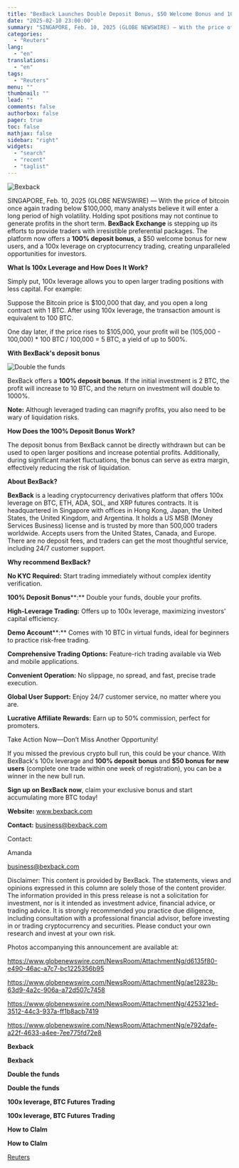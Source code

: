 ```yaml
---
title: "BexBack Launches Double Deposit Bonus, $50 Welcome Bonus and 100x Leverage Crypto Trading No KYC"
date: "2025-02-10 23:00:00"
summary: "SINGAPORE, Feb. 10, 2025 (GLOBE NEWSWIRE) — With the price of bitcoin once again trading below $100,000, many analysts believe it will enter a long period of high volatility. Holding spot positions may not continue to generate profits in the short term. BexBack Exchange is stepping up its efforts to..."
categories:
  - "Reuters"
lang:
  - "en"
translations:
  - "en"
tags:
  - "Reuters"
menu: ""
thumbnail: ""
lead: ""
comments: false
authorbox: false
pager: true
toc: false
mathjax: false
sidebar: "right"
widgets:
  - "search"
  - "recent"
  - "taglist"
---
```


![Bexback](https://s3.tradingview.com/news/image/tag:reuters.com,2025-02-10:newsml_GNX9QrbH2-c23c7656c16bb20962e629f77ad29fae-resized.jpeg)

SINGAPORE, Feb. 10, 2025 (GLOBE NEWSWIRE) — With the price of bitcoin once again trading below $100,000, many analysts believe it will enter a long period of high volatility. Holding spot positions may not continue to generate profits in the short term. **BexBack Exchange** is stepping up its efforts to provide traders with irresistible preferential packages. The platform now offers a **100% deposit bonus**, a $50 welcome bonus for new users, and a 100x leverage on cryptocurrency trading, creating unparalleled opportunities for investors.

**What Is 100x Leverage and How Does It Work?**

Simply put, 100x leverage allows you to open larger trading positions with less capital. For example:

Suppose the Bitcoin price is $100,000 that day, and you open a long contract with 1 BTC. After using 100x leverage, the transaction amount is equivalent to 100 BTC.

One day later, if the price rises to $105,000, your profit will be (105,000 - 100,000) \* 100 BTC / 100,000 = 5 BTC, a yield of up to 500%.

**With BexBack's deposit bonus**

![Double the funds](https://s3.tradingview.com/news/image/tag:reuters.com,2025-02-10:newsml_GNX9QrbH2-e1a2a5e62b07966a14c5c71aa3a01e31-resized.jpeg)

BexBack offers a **100% deposit bonus**. If the initial investment is 2 BTC, the profit will increase to 10 BTC, and the return on investment will double to 1000%.

**Note:** Although leveraged trading can magnify profits, you also need to be wary of liquidation risks.

**How Does the 100% Deposit Bonus Work?**

The deposit bonus from BexBack cannot be directly withdrawn but can be used to open larger positions and increase potential profits. Additionally, during significant market fluctuations, the bonus can serve as extra margin, effectively reducing the risk of liquidation.

**About BexBack?**

**BexBack** is a leading cryptocurrency derivatives platform that offers 100x leverage on BTC, ETH, ADA, SOL, and XRP futures contracts. It is headquartered in Singapore with offices in Hong Kong, Japan, the United States, the United Kingdom, and Argentina. It holds a US MSB (Money Services Business) license and is trusted by more than 500,000 traders worldwide. Accepts users from the United States, Canada, and Europe. There are no deposit fees, and traders can get the most thoughtful service, including 24/7 customer support.

**Why recommend BexBack?**

**No KYC Required:** Start trading immediately without complex identity verification.

**100% Deposit Bonus****:** Double your funds, double your profits.

**High-Leverage Trading:** Offers up to 100x leverage, maximizing investors' capital efficiency.

**Demo Account****:** Comes with 10 BTC in virtual funds, ideal for beginners to practice risk-free trading.

**Comprehensive Trading Options:** Feature-rich trading available via Web and mobile applications.

**Convenient Operation:** No slippage, no spread, and fast, precise trade execution.

**Global User Support:** Enjoy 24/7 customer service, no matter where you are.

**Lucrative Affiliate Rewards:** Earn up to 50% commission, perfect for promoters.

Take Action Now—Don’t Miss Another Opportunity!

If you missed the previous crypto bull run, this could be your chance. With BexBack's 100x leverage and **100% deposit bonus** and **$50 bonus for new users** (complete one trade within one week of registration), you can be a winner in the new bull run.

**Sign up on BexBack now**, claim your exclusive bonus and start accumulating more BTC today!

**Website:** www.bexback.com

**Contact:** business@bexback.com

Contact:

Amanda

business@bexback.com

Disclaimer: This content is provided by BexBack. The statements, views and opinions expressed in this column are solely those of the content provider. The information provided in this press release is not a solicitation for investment, nor is it intended as investment advice, financial advice, or trading advice. It is strongly recommended you practice due diligence, including consultation with a professional financial advisor, before investing in or trading cryptocurrency and securities. Please conduct your own research and invest at your own risk.

Photos accompanying this announcement are available at:

https://www.globenewswire.com/NewsRoom/AttachmentNg/d6135f80-e490-46ac-a7c7-bc1225356b95

https://www.globenewswire.com/NewsRoom/AttachmentNg/ae12823b-63d9-4a2c-906a-a72d507c7458

https://www.globenewswire.com/NewsRoom/AttachmentNg/425321ed-3512-44c3-937a-ff1b8acb7419

https://www.globenewswire.com/NewsRoom/AttachmentNg/e792dafe-a22f-4633-a4ee-7ee775fd72e8

**Bexback**

**Bexback**

**Double the funds** 

**Double the funds** 

**100x leverage, BTC Futures Trading**

**100x leverage, BTC Futures Trading**

**How to Clalm**

**How to Clalm**

[Reuters](https://www.tradingview.com/news/reuters.com,2025-02-10:newsml_GNX9QrbH2:0-bexback-launches-double-deposit-bonus-50-welcome-bonus-and-100x-leverage-crypto-trading-no-kyc/)
